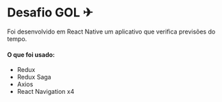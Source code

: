 # Desafio GOL ✈
 Foi desenvolvido em React Native um aplicativo que verifica previsões do tempo.
#### O que foi usado:
* Redux
* Redux Saga
* Axios
* React Navigation x4
